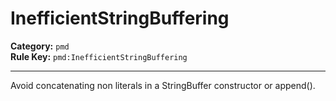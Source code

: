 
# InefficientStringBuffering
**Category:** `pmd`<br/>
**Rule Key:** `pmd:InefficientStringBuffering`<br/>


-----

Avoid concatenating non literals in a StringBuffer constructor or append().

